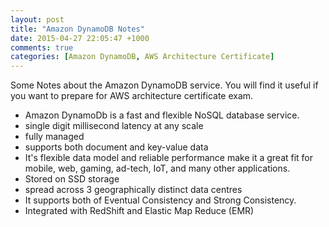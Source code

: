 ```yaml
---
layout: post
title: "Amazon DynamoDB Notes"
date: 2015-04-27 22:05:47 +1000
comments: true
categories: [Amazon DynamoDB, AWS Architecture Certificate]  
---
```

Some Notes about the Amazon DynamoDB service. You will find it useful if you want to prepare for AWS architecture certificate exam.

* Amazon DynamoDb is a fast and flexible NoSQL database service.
* single digit millisecond latency at any scale
* fully managed
* supports both document and key-value data
* It's flexible data model and reliable performance make it a great fit for mobile, web, gaming, ad-tech, IoT, and many other applications.
* Stored on SSD storage
* spread across 3 geographically distinct data centres
* It supports both of Eventual Consistency and Strong Consistency.
* Integrated with RedShift and Elastic Map Reduce (EMR)

